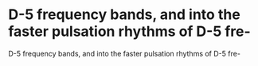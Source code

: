 # D-5 frequency bands, and into the faster pulsation rhythms of D-5 fre-

D-5 frequency bands, and into the faster pulsation rhythms of D-5 fre-